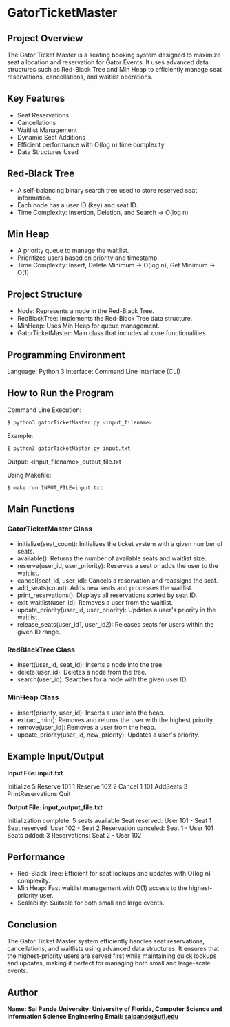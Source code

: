 # GatorTicketMaster

## Project Overview

The Gator Ticket Master is a seating booking system designed to maximize seat allocation and reservation for Gator Events. It uses advanced data structures such as Red-Black Tree and Min Heap to efficiently manage seat reservations, cancellations, and waitlist operations.

## Key Features
- Seat Reservations
- Cancellations
- Waitlist Management
- Dynamic Seat Additions
- Efficient performance with O(log n) time complexity
- Data Structures Used


## Red-Black Tree
- A self-balancing binary search tree used to store reserved seat information.
- Each node has a user ID (key) and seat ID.
- Time Complexity: Insertion, Deletion, and Search → O(log n)

## Min Heap
- A priority queue to manage the waitlist.
- Prioritizes users based on priority and timestamp.
- Time Complexity: Insert, Delete Minimum → O(log n), Get Minimum → O(1)

## Project Structure
- Node: Represents a node in the Red-Black Tree.
- RedBlackTree: Implements the Red-Black Tree data structure.
- MinHeap: Uses Min Heap for queue management.
- GatorTicketMaster: Main class that includes all core functionalities.

## Programming Environment
Language: Python 3
Interface: Command Line Interface (CLI)

## How to Run the Program

Command Line Execution:

```bash
$ python3 gatorTicketMaster.py <input_filename>
```
Example:
```bash
$ python3 gatorTicketMaster.py input.txt
```

Output: <input_filename>_output_file.txt

Using Makefile:

```bash
$ make run INPUT_FILE=input.txt
```

## Main Functions

### GatorTicketMaster Class

- initialize(seat_count): Initializes the ticket system with a given number of seats.
- available(): Returns the number of available seats and waitlist size.
- reserve(user_id, user_priority): Reserves a seat or adds the user to the waitlist.
- cancel(seat_id, user_id): Cancels a reservation and reassigns the seat.
- add_seats(count): Adds new seats and processes the waitlist.
- print_reservations(): Displays all reservations sorted by seat ID.
- exit_waitlist(user_id): Removes a user from the waitlist.
- update_priority(user_id, user_priority): Updates a user's priority in the waitlist.
- release_seats(user_id1, user_id2): Releases seats for users within the given ID range.

### RedBlackTree Class

- insert(user_id, seat_id): Inserts a node into the tree.
- delete(user_id): Deletes a node from the tree.
- search(user_id): Searches for a node with the given user ID.

### MinHeap Class

- insert(priority, user_id): Inserts a user into the heap.
- extract_min(): Removes and returns the user with the highest priority.
- remove(user_id): Removes a user from the heap.
- update_priority(user_id, new_priority): Updates a user's priority.

## Example Input/Output

**Input File: input.txt**

Initialize 5
Reserve 101 1
Reserve 102 2
Cancel 1 101
AddSeats 3
PrintReservations
Quit

**Output File: input_output_file.txt**

Initialization complete: 5 seats available
Seat reserved: User 101 - Seat 1
Seat reserved: User 102 - Seat 2
Reservation canceled: Seat 1 - User 101
Seats added: 3
Reservations: Seat 2 - User 102


## Performance

- Red-Black Tree: Efficient for seat lookups and updates with O(log n) complexity.
- Min Heap: Fast waitlist management with O(1) access to the highest-priority user.
- Scalability: Suitable for both small and large events.

## Conclusion

The Gator Ticket Master system efficiently handles seat reservations, cancellations, and waitlists using advanced data structures. It ensures that the highest-priority users are served first while maintaining quick lookups and updates, making it perfect for managing both small and large-scale events.

## Author

**Name: Sai Pande**
**University: University of Florida, Computer Science and Information Science Engineering**
**Email: [saipande@ufl.edu](mailto:saipande@ufl.edu)**